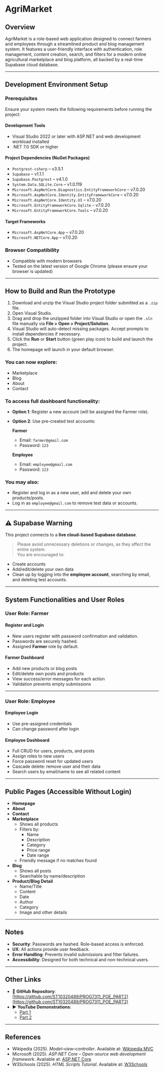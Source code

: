 # AgriMarket

## Overview
AgriMarket is a role-based web application designed to connect farmers and employees through a streamlined product and blog management system. It features a user-friendly interface with authentication, role management, content creation, search, and filters for a modern online agricultural marketplace and blog platform, all backed by a real-time Supabase cloud database.

---

## Development Environment Setup

### Prerequisites
Ensure your system meets the following requirements before running the project:

#### Development Tools
- Visual Studio 2022 or later with ASP.NET and web development workload installed
- .NET 7.0 SDK or higher

#### Project Dependencies (NuGet Packages)
- `Postgrest-csharp` – v3.5.1  
- `Supabase` – v1.1.1  
- `Supabase.Postgrest` – v4.1.0  
- `System.Data.SQLite.Core` – v1.0.119  
- `Microsoft.AspNetCore.Diagnostics.EntityFrameworkCore` – v7.0.20  
- `Microsoft.AspNetCore.Identity.EntityFrameworkCore` – v7.0.20  
- `Microsoft.AspNetCore.Identity.UI` – v7.0.20  
- `Microsoft.EntityFrameworkCore.Sqlite` – v7.0.20  
- `Microsoft.EntityFrameworkCore.Tools` – v7.0.20  

#### Target Frameworks
- `Microsoft.AspNetCore.App` – v7.0.20  
- `Microsoft.NETCore.App` – v7.0.20  

### Browser Compatibility
- Compatible with modern browsers  
- Tested on the latest version of Google Chrome (please ensure your browser is updated)

---

## How to Build and Run the Prototype

1. Download and unzip the Visual Studio project folder submitted as a `.zip` file.  
2. Open Visual Studio.  
3. Drag and drop the unzipped folder into Visual Studio or open the `.sln` file manually via **File > Open > Project/Solution**.  
4. Visual Studio will auto-detect missing packages. Accept prompts to install dependencies if necessary.  
5. Click the **Run** or **Start** button (green play icon) to build and launch the project.  
6. The homepage will launch in your default browser.

### You can now explore:
- Marketplace  
- Blog  
- About  
- Contact  

### To access full dashboard functionality:
- **Option 1**: Register a new account (will be assigned the Farmer role).
- **Option 2**: Use pre-created test accounts:

  **Farmer**
  - Email: `farmer@gmail.com`  
  - Password: `123`  

  **Employee**
  - Email: `employee@gmail.com`  
  - Password: `123`  

### You may also:
- Register and log in as a new user, add and delete your own products/posts.  
- Log in as `employee@gmail.com` to remove test data or accounts.

---

## ⚠ Supabase Warning
This project connects to a **live cloud-based Supabase database**.

> Please avoid unnecessary deletions or changes, as they affect the entire system.  
You are encouraged to:
- Create accounts
- Add/edit/delete your own data  
- Clean up by logging into the **employee account**, searching by email, and deleting test accounts.

---

## System Functionalities and User Roles

### User Role: Farmer

#### Register and Login
- New users register with password confirmation and validation.
- Passwords are securely hashed.
- Assigned **Farmer** role by default.

#### Farmer Dashboard
- Add new products or blog posts
- Edit/delete own posts and products
- View success/error messages for each action
- Validation prevents empty submissions

---

### User Role: Employee

#### Employee Login
- Use pre-assigned credentials
- Can change password after login

#### Employee Dashboard
- Full CRUD for users, products, and posts
- Assign roles to new users
- Force password reset for updated users
- Cascade delete: remove user and their data
- Search users by email/name to see all related content

---

## Public Pages (Accessible Without Login)

- **Homepage**
- **About**
- **Contact**
- **Marketplace**
  - Shows all products
  - Filters by:
    - Name
    - Description
    - Category
    - Price range
    - Date range
  - Friendly message if no matches found
- **Blog**
  - Shows all posts
  - Searchable by name/description
- **Product/Blog Detail**
  - Name/Title
  - Content
  - Date
  - Author
  - Category
  - Image and other details

---

## Notes

- **Security**: Passwords are hashed. Role-based access is enforced.
- **UX**: All actions provide user feedback.
- **Error Handling**: Prevents invalid submissions and filter failures.
- **Accessibility**: Designed for both technical and non-technical users.

---

## Other Links

- 🔗 **GitHub Repository**: [https://github.com/ST10320489/PROG7311_POE_PART2](https://github.com/ST10320489/PROG7311_POE_PART2)  
- ▶️ **YouTube Demonstrations**:  
  - [Part 1](https://youtu.be/m3q9VzkN2gc)  
  - [Part 2](https://www.youtube.com/watch?v=Jbumf0pnEmc)

---

## References

- Wikipedia (2025). *Model–view–controller*. Available at: [Wikipedia MVC](https://en.wikipedia.org/wiki/Model%E2%80%93view%E2%80%93controller)  
- Microsoft (2025). *ASP.NET Core – Open-source web development framework*. Available at: [ASP.NET Core](https://dotnet.microsoft.com/en-us/apps/aspnet)  
- W3Schools (2025). *HTML Scripts Tutorial*. Available at: [W3Schools](https://www.w3schools.com/html/html_scripts.asp)

